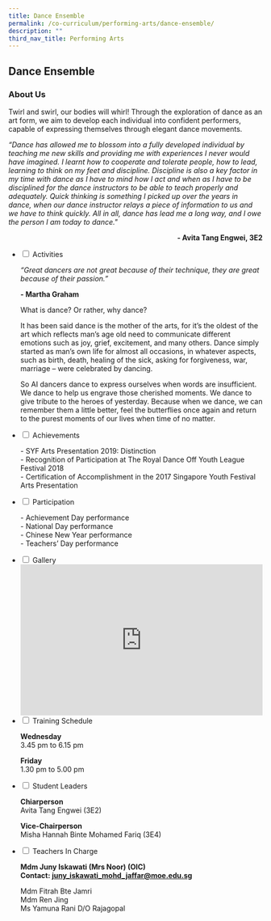 ```yaml
---
title: Dance Ensemble
permalink: /co-curriculum/performing-arts/dance-ensemble/
description: ""
third_nav_title: Performing Arts
---
```

## Dance Ensemble
### About Us
Twirl and swirl, our bodies will whirl! Through the exploration of dance as an art form, we aim to develop each individual into confident performers, capable of expressing themselves through elegant dance movements.

_“Dance has allowed me to blossom into a fully developed individual by teaching me new skills and providing me with experiences I never would have imagined. I learnt how to cooperate and tolerate people, how to lead, learning to think on my feet and discipline. Discipline is also a key factor in my time with dance as I have to mind how I act and when as I have to be disciplined for the dance instructors to be able to teach properly and adequately. Quick thinking is something I picked up over the years in dance, when our dance instructor relays a piece of information to us and we have to think quickly. All in all, dance has lead me a long way, and I owe the person I am today to dance."_

<p style="text-align: right;"><b>- Avita Tang Engwei, 3E2</b></p>

<ul class="jekyllcodex_accordion">
<li><input id="accordion2" type="checkbox" /> <label for="accordion2">Activities</label>
<div>
<p><em>“Great dancers are not great because of their technique, they are great because of their passion.”</em></p>
<p><strong>- Martha Graham</strong></p>
<p>What is dance? Or rather, why dance?  </p>
<p>It has been said dance is the mother of the arts, for it’s the oldest of the art which reflects man’s age old need to communicate different emotions such as joy, grief, excitement, and many others. Dance simply started as man’s own life for almost all occasions, in whatever aspects, such as birth, death, healing of the sick, asking for forgiveness, war, marriage – were celebrated by dancing.</p>
<p>So AI dancers dance to express ourselves when words are insufficient. We dance to help us engrave those cherished moments. We dance to give tribute to the heroes of yesterday. Because when we dance, we can remember them a little better, feel the butterflies once again and return to the purest moments of our lives when time of no matter.</p>
</div>
</li>
<li><input id="accordion3" type="checkbox" /> <label for="accordion3">Achievements</label>
<div>
<p>- SYF Arts Presentation 2019: Distinction<br />- Recognition of Participation at The Royal Dance Off Youth League Festival 2018<br />- Certification of Accomplishment in the 2017 Singapore Youth Festival Arts Presentation</p>
</div>
</li>
<li><input id="accordion4" type="checkbox" /> <label for="accordion4">Participation</label>
<div>
<p>- Achievement Day performance<br />- National Day performance<br />- Chinese New Year performance<br />- Teachers&rsquo; Day performance</p>
</div>
</li>
<li><input id="accordion5" type="checkbox" /> <label for="accordion5">Gallery</label>
<div>
<iframe src="https://docs.google.com/presentation/d/e/2PACX-1vTQ-YceplZX0rSp4qUr1UvBBL5Z3dzpFCwBgE_UubTiepY9iYPRmkdFl08uVfSAhQTszFhbCNP853nO/embed?start=false&loop=false&delayms=5000" frameborder="0" width="480" height="299" allowfullscreen="true"></iframe>
</div>
</li>
<li><input id="accordion6" type="checkbox" /> <label for="accordion6">Training Schedule</label>
<div>
<p><strong>Wednesday</strong><br />3.45 pm to 6.15 pm</p>
<p><strong>Friday</strong><br />1.30 pm to 5.00 pm</p>
</div>
</li>
<li><input id="accordion7" type="checkbox" /> <label for="accordion7">Student Leaders</label>
<div>
<p><strong>Chiarperson<br /></strong>Avita Tang Engwei (3E2)</p>
<p><strong>Vice-Chairperson<br /></strong>Misha Hannah Binte Mohamed Fariq (3E4)</p>
</div>
</li>
<li><input id="accordion8" type="checkbox" /> <label for="accordion8">Teachers In Charge</label>
<div>
<p><strong>Mdm Juny Iskawati (Mrs Noor)&nbsp;(OIC)<br /></strong><strong>Contact:&nbsp;<a href="mailto:juny_iskawati_mohd_jaffar@moe.edu.sg" target="">juny_iskawati_mohd_jaffar@moe.edu.sg</a></strong></p>
<p>Mdm Fitrah Bte Jamri<br />Mdm Ren Jing<br/>Ms Yamuna Rani D/O Rajagopal</p>
</div>
</li>
</ul>